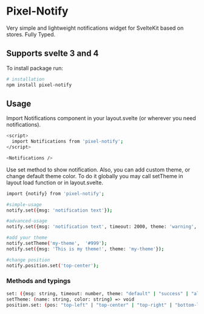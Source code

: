 # Pixel-Notify

Very simple and lightweight notifications widget for SvelteKit based on stores. Fully Typed.

## Supports svelte 3 and 4

To install package run:
```bash
# installation
npm install pixel-notify
```

## Usage

Import Notifications component in your layout.svelte (or wherever you need notifications).

```bash
<script>
  import Notifications from 'pixel-notify';
</script>

<Notifications />
```

Use set method to show notification. Also, you can add custom theme, or change default theme color. To do it globally you may call setTheme in layout load function or in layout.svelte.

```bash
import {notify} from 'pixel-notify';

#simple-usage
notify.set({msg: 'notification text'});

#advanced-usage
notify.set({msg: 'notification text', timeout: 2000, theme: 'warning', className: 'my-awesome-class', closeOnClick: false});

#add your theme
notify.setTheme('my-theme',  '#999');
notify.set({msg: 'This is my theme!', theme: 'my-theme'});

#change position
notify.position.set('top-center');
```

### Methods and typings

```bash
set: ({msg: string, timeout: number, theme: "default" | "success" | "alert" | "info" | "warning", className: string, closeOnClick: boolean}) => void
setTheme: (name: string, color: string) => void
position.set: (pos: "top-left" | "top-center" | "top-right" | "bottom-left" | "bottom-center" | "bottom-right") => void
```
